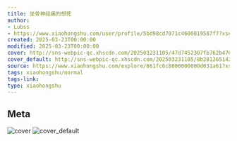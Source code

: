 ```yaml
---
title: 坐骨神经痛的想死
author:
- Lubss
- https://www.xiaohongshu.com/user/profile/5bd98cd7071c4600019587f7?xsec_token=undefined
created: 2025-03-23T00:00:00
modified: 2025-03-23T00:00:00
cover: http://sns-webpic-qc.xhscdn.com/202503231105/47d7452307fb762b476773cf785fcb01/1040g008311mn8a2ank004bmj4n6df1vn33clrg8!nc_n_webp_prv_1
cover_default: http://sns-webpic-qc.xhscdn.com/202503231105/8b28126514250d1cdbe1aaad5e1c8b3c/1040g008311mn8a2ank004bmj4n6df1vn33clrg8!nc_n_webp_mw_1
source: https://www.xiaohongshu.com/explore/661fc6c8000000000d031a61?xsec_token=ABvePalM-Jq80pJ2Cg-_6t2CWPWboDoW2RHCTi05-AQUM=
tags: xiaohongshu/normal
tags-link:
type: xiaohongshu
---
```


## Meta

![cover](http://sns-webpic-qc.xhscdn.com/202503231105/47d7452307fb762b476773cf785fcb01/1040g008311mn8a2ank004bmj4n6df1vn33clrg8!nc_n_webp_prv_1)
![cover_default](http://sns-webpic-qc.xhscdn.com/202503231105/8b28126514250d1cdbe1aaad5e1c8b3c/1040g008311mn8a2ank004bmj4n6df1vn33clrg8!nc_n_webp_mw_1)
